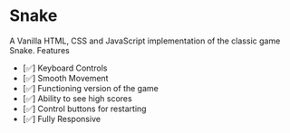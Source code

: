 # Snake

A Vanilla HTML, CSS and JavaScript implementation of the classic game Snake.
Features

- [✅] Keyboard Controls
- [✅] Smooth Movement
- [✅] Functioning version of the game
- [✅] Ability to see high scores
- [✅] Control buttons for restarting
- [✅] Fully Responsive
